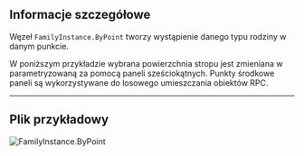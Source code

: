 ## Informacje szczegółowe
Węzeł `FamilyInstance.ByPoint` tworzy wystąpienie danego typu rodziny w danym punkcie.

W poniższym przykładzie wybrana powierzchnia stropu jest zmieniana w parametryzowaną za pomocą paneli sześciokątnych. Punkty środkowe paneli są wykorzystywane do losowego umieszczania obiektów RPC.
___
## Plik przykładowy

![FamilyInstance.ByPoint](./Revit.Elements.FamilyInstance.ByPoint_img.jpg)
